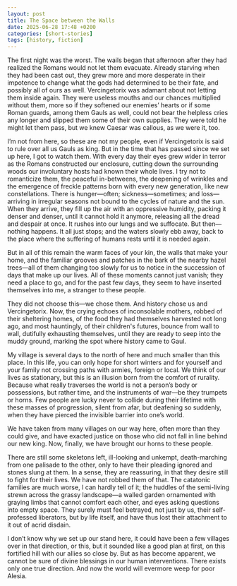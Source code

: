 ```yaml
---
layout: post
title: The Space between the Walls
date: 2025-06-28 17:48 +0200
categories: [short-stories]
tags: [history, fiction]
---
```


The first night was the worst. The wails began that afternoon after they had realized the Romans would not let them evacuate. Already starving when they had been cast out, they grew more and more desperate in their impotence to change what the gods had determined to be their fate, and possibly all of ours as well. Vercingetorix was adamant about not letting them inside again. They were useless mouths and our chances multiplied without them, more so if they softened our enemies’ hearts or if some Roman guards, among them Gauls as well, could not bear the helpless cries any longer and slipped them some of their own supplies. They were told he might let them pass, but we knew Caesar was callous, as we were it, too.

I’m not from here, so these are not my people, even if Vercingetorix is said to rule over all us Gauls as king. But in the time that has passed since we set up here, I got to watch them. With every day their eyes grew wider in terror as the Romans constructed our enclosure, cutting down the surrounding woods our involuntary hosts had known their whole lives. I try not to romanticize them, the peaceful in-betweens, the deepening of wrinkles and the emergence of freckle patterns born with every new generation, like new constellations. There is hunger—often; sickness—sometimes; and loss—arriving in irregular seasons not bound to the cycles of nature and the sun. When they arrive, they fill up the air with an oppressive humidity, packing it denser and denser, until it cannot hold it anymore, releasing all the dread and despair at once. It rushes into our lungs and we suffocate. But then—nothing happens. It all just stops; and the waters slowly ebb away, back to the place where the suffering of humans rests until it is needed again.

But in all of this remain the warm faces of your kin, the walls that make your home, and the familiar grooves and patches in the bark of the nearby hazel trees—all of them changing too slowly for us to notice in the succession of days that make up our lives. All of these moments cannot just vanish; they need a place to go, and for the past few days, they seem to have inserted themselves into me, a stranger to these people.

They did not choose this—we chose them. And history chose us and Vercingetorix. Now, the crying echoes of inconsolable mothers, robbed of their sheltering homes, of the food they had themselves harvested not long ago, and most hauntingly, of their children's futures, bounce from wall to wall, dutifully exhausting themselves, until they are ready to seep into the muddy ground, marking the spot where history came to Gaul.

My village is several days to the north of here and much smaller than this place. In this life, you can only hope for short winters and for yourself and your family not crossing paths with armies, foreign or local. We think of our lives as stationary, but this is an illusion born from the comfort of rurality. Because what really traverses the world is not a person’s body or possessions, but rather time, and the instruments of war—be they trumpets or horns. Few people are lucky never to collide during their lifetime with these masses of progression, silent from afar, but deafening so suddenly, when they have pierced the invisible barrier into one’s world.

We have taken from many villages on our way here, often more than they could give, and have exacted justice on those who did not fall in line behind our new king. Now, finally, we have brought our horns to these people.

There are still some skeletons left, ill-looking and unkempt, death-marching from one palisade to the other, only to have their pleading ignored and stones slung at them. In a sense, they are reassuring, in that they desire still to fight for their lives. We have not robbed them of that. The catatonic families are much worse, I can hardly tell of it; the huddles of the semi-living strewn across the grassy landscape—a walled garden ornamented with graying limbs that cannot comfort each other, and eyes asking questions into empty space. They surely must feel betrayed, not just by us, their self-professed liberators, but by life itself, and have thus lost their attachment to it out of acrid disdain.

I don’t know why we set up our stand here, it could have been a few villages over in that direction, or this, but it sounded like a good plan at first, on this fortified hill with our allies so close by. But as has become apparent, we cannot be sure of divine blessings in our human interventions. There exists only one true direction. And now the world will evermore weep for poor Alesia.
